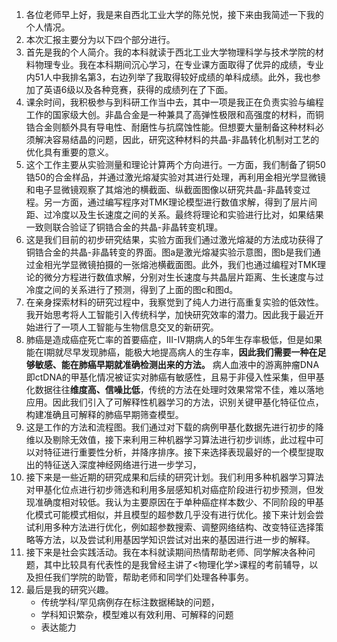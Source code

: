 1. 各位老师早上好，我是来自西北工业大学的陈兑悦，接下来由我简述一下我的个人情况。
2. 本次汇报主要分为以下四个部分进行。
3. 首先是我的个人简介。我的本科就读于西北工业大学物理科学与技术学院的材料物理专业。我在本科期间沉心学习，在专业课方面取得了优异的成绩，专业内51人中我排名第3，右边列举了我取得较好成绩的单科成绩。此外，我也参加了英语6级以及各种竞赛，获得的成绩列在了下面。
4. 课余时间，我积极参与到科研工作当中去，其中一项是我正在负责实验与编程工作的国家级大创。非晶合金是一种兼具了高弹性极限和高强度的材料，而铜锆合金则额外具有导电性、耐磨性与抗腐蚀性能。但想要大量制备这种材料必须解决容易结晶的问题，因此，研究这种材料的共晶-非晶转化机制对工艺的优化具有重要的意义。
5. 这个工作主要从实验测量和理论计算两个方向进行。一方面，我们制备了铜50锆50的合金样品，并通过激光熔凝实验对其进行处理，再利用金相光学显微镜和电子显微镜观察了其熔池的横截面、纵截面图像以研究共晶-非晶转变过程。另一方面，通过编写程序对TMK理论模型进行数值求解，得到了层片间距、过冷度以及生长速度之间的关系。最终将理论和实验进行比对，如果结果一致则联合验证了铜锆合金的共晶-非晶转变机理。
6. 这是我们目前的初步研究结果，实验方面我们通过激光熔凝的方法成功获得了铜锆合金的共晶-非晶转变的界面。图a是激光熔凝实验示意图，图b是我们通过金相光学显微镜拍摄的一张熔池横截面图。此外，我们也通过编程对TMK理论的微分方程进行数值求解，分别对生长速度与共晶层片距离、生长速度与过冷度之间的关系进行了预测，得到了上面的图c和图d。
7. 在亲身探索材料的研究过程中，我察觉到了纯人力进行高重复实验的低效性。我开始思考将人工智能引入传统科学，加快研究效率的潜力。因此我于最近开始进行了一项人工智能与生物信息交叉的新研究。
8. 肺癌是造成癌症死亡率的首要癌症，III-IV期病人的5年生存率极低，但是如果能在I期就尽早发现肺癌，能极大地提高病人的生存率，**因此我们需要一种在足够敏感、能在肺癌早期就准确检测出来的方法。** 病人血液中的游离肿瘤DNA即ctDNA的甲基化情况被证实对肺癌有敏感性，且易于非侵入性采集，但甲基化数据往往**维度高、信噪比低**，传统的方法在处理时效果常常不佳，难以落地应用。因此我们引入了可解释性机器学习的方法，识别关键甲基化特征位点，构建准确且可解释的肺癌早期筛查模型。
9. 这是工作的方法和流程图。我们通过对下载的病例甲基化数据先进行初步的降维以及剔除无效值，接下来利用三种机器学习算法进行初步训练，此过程中可以对特征进行重要性分析，并降序排序。接下来选择表现最好的一个模型提取出的特征送入深度神经网络进行进一步学习，
10. 接下来是一些近期的研究成果和后续的研究计划。我们利用多种机器学习算法对甲基化位点进行初步筛选和利用多层感知机对癌症阶段进行初步预测，但发现准确度相对较低。我认为主要原因在于单种癌症样本数少、不同阶段的甲基化模式可能模式相似，并且模型的超参数几乎没有进行优化。接下来计划会尝试利用多种方法进行优化，例如超参数搜索、调整网络结构、改变特征选择策略等方法，以及尝试利用基因学知识尝试对出来的基因进行进一步的解释。
11. 接下来是社会实践活动。我在本科就读期间热情帮助老师、同学解决各种问题，其中比较具有代表性的是我曾经主讲了<物理化学>课程的考前辅导，以及担任我们学院的助管，帮助老师和同学们处理各种事务。
12. 最后是我的研究兴趣。
    - 传统学科/罕见病例存在标注数据稀缺的问题，
    - 学科知识繁杂，模型难以有效利用、可解释的问题
    - 表达能力